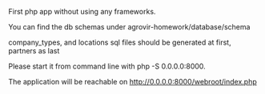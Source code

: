 First php app without using any frameworks.

You can find the db schemas under agrovir-homework/database/schema

company_types, and locations sql files should be generated at first, partners as last



Please start it from command line with php -S 0.0.0.0:8000.

The application will be reachable on http://0.0.0.0:8000/webroot/index.php